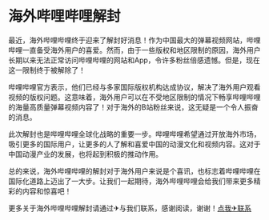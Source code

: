 # 海外哔哩哔哩解封

最近，海外哔哩哔哩终于迎来了解封好消息！作为中国最大的弹幕视频网站，哔哩哔哩一直备受海外用户的喜爱。然而，由于一些版权和地区限制的原因，海外用户长期以来无法正常访问哔哩哔哩的网站和App，令许多粉丝倍感遗憾。但是，现在这一限制终于被解除了！

哔哩哔哩官方表示，他们已经与多家国际版权机构达成协议，解决了海外用户观看视频的版权问题。这意味着，海外用户可以在不受地区限制的情况下畅享哔哩哔哩的海量高质量弹幕视频内容了！对于海外的B站粉丝来说，这无疑是一个令人振奋的消息。

此次解封也是哔哩哔哩全球化战略的重要一步。哔哩哔哩希望通过开放海外市场，吸引更多的国际用户，让更多的人了解和喜爱中国的动漫文化和视频内容。这对于中国动漫产业的发展，也将起到积极的推动作用。

总的来说，海外哔哩哔哩的解封对于海外用户来说是个喜讯，也标志着哔哩哔哩在国际化道路上迈出了一大步。让我们一起期待，海外哔哩哔哩会给我们带来更多精彩的内容和惊喜吧！

更多关于海外哔哩哔哩解封请通过✈与我们联系，感谢阅读，谢谢！[点我✈联系](https://lm.k02.cc)